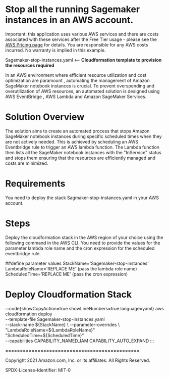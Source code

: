 
# Stop all the running Sagemaker instances in an AWS account.


Important: this application uses various AWS services and there are costs associated with these services after the Free Tier usage - please see the [AWS Pricing page](https://aws.amazon.com/pricing/) for details. You are responsible for any AWS costs incurred. No warranty is implied in this example.



Sagemaker-stop-instances.yaml <-- **Cloudformation template to provision the resources required**

In an AWS environment where efficient resource utilization and cost optimization are paramount , automating the management of Amazon SageMaker notebook instances is crucial. 
To prevent overspending and overutilization of AWS resources, 
an automated solution is designed using AWS EventBridge , AWS Lambda and Amazon SageMaker Services. 

# Solution Overview

The solution aims to create an automated process that stops Amazon SageMaker notebook instances during specific scheduled times when they are not actively needed. 
This is achieved by scheduling an AWS Eventbridge rule to trigger an AWS lambda function. The Lambda function then lists all the SageMaker notebook instances 
with the "InService" status and stops them ensuring that the resources are efficiently managed and costs are minimized. 


# Requirements
You need to deploy the stack Sagmaker-stop-instances.yaml in your AWS account.

# Steps
Deploy the cloudformation stack in the AWS region of your choice using the following command in the AWS CLI. You need to provide the values for the parameter lambda role name and the cron expression for the scheduled eventbridge rule. 

  ##define parameter values
  StackName='Sagemaker-stop-instances'
  LambdaRoleName='REPLACE ME' (pass the lambda role name)
  ScheduledTime='REPLACE ME' (pass the cron expression)

# Deploy Cloudformation Stack

  :::code{showCopyAction=true showLineNumbers=true language=yaml}
  aws cloudformation deploy \
    --template-file Sagemaker-stop-instances.yaml \
    --stack-name ${StackName} \
    --parameter-overrides \
        "LambdaRoleName=${LambdaRoleName}" \
        "ScheduledTime=${ScheduledTime}" \
    --capabilities CAPABILITY_NAMED_IAM CAPABILITY_AUTO_EXPAND
:::

==============================================

Copyright 2021 Amazon.com, Inc. or its affiliates. All Rights Reserved.

SPDX-License-Identifier: MIT-0
